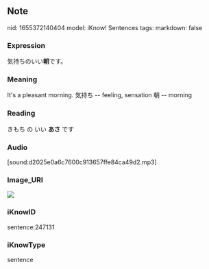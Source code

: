 ## Note
nid: 1655372140404
model: iKnow! Sentences
tags: 
markdown: false

### Expression
気持ちのいい<b>朝</b>です。

### Meaning
It's a pleasant morning.
気持ち -- feeling, sensation
朝 -- morning

### Reading
きもち の いい <b>あさ</b> です

### Audio
[sound:d2025e0a6c7600c913657ffe84ca49d2.mp3]

### Image_URI
<img src="e9283772f9cf1072e5dd61f6c239099d.jpg">

### iKnowID
sentence:247131

### iKnowType
sentence
